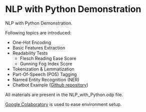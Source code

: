 # NLP with Python Demonstration

NLP with Python Demonstration.

Following topics are introduced:

- One-Hot Encoding
- Basic Features Extraction
- Readability Tests
    - Flesch Reading Ease Score
    - Gunning Fog Index Score
- Tokenization & Lemmatization
- Part-Of-Speech (POS) Tagging
- Named Entity Recognition (NER)
- Chatbot Example ([Github repository](https://github.com/nam4dev/chatbot_rasa_nlu_presentation))
    
All materials are present in the NLP_with_Python.odp file.

[Google Colaboratory](https://colab.research.google.com/) is used to ease environment setup.

